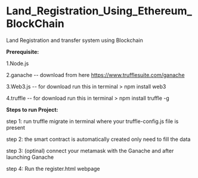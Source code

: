 # Land_Registration_Using_Ethereum_BlockChain

Land Registration and transfer system using Blockchain

**Prerequisite:**

1.Node.js

2.ganache -- download from here https://www.trufflesuite.com/ganache

3.Web3.js -- for download run this in terminal > npm install web3

4.truffle -- for download run this in terminal > npm install truffle -g

**Steps to run Project:**

step 1: run truffle migrate in terminal where your truffle-config.js file is present

step 2: the smart contract is automatically created only need to fill the data

step 3: (optinal) connect your metamask with the Ganache and after launching Ganache

step 4: Run the register.html webpage
